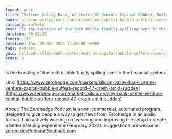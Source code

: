```yaml
---
layout: post
title: "Silicon Valley Bank, At Center Of Venture Capital Bubble, Suffers Record 47% Crash Amid Sudden Liquidity Crisis"
audio: silicon-valley-bank-center-venture-capital-bubble-suffers-record-47-crash-amid-sudden-0
category: markets
desc: "Is the bursting of the tech bubble finally spilling over to the financial system."
duration: 00:02:32
length: 152
datetime: Thu, 09 Mar 2023 17:59:00 +0000
tags: podcast
guid: silicon-valley-bank-center-venture-capital-bubble-suffers-record-47-crash-amid-sudden-0
order: 0
---
```

Is the bursting of the tech bubble finally spilling over to the financial system.

Link: [https://www.zerohedge.com/markets/silicon-valley-bank-center-venture-capital-bubble-suffers-record-47-crash-amid-sudden](https://www.zerohedge.com/markets/silicon-valley-bank-center-venture-capital-bubble-suffers-record-47-crash-amid-sudden)

About: The Zerohedge Podcast is a non-commercial, automated program, designed to give people a way to get news from Zerohedge in an audio format.  I am actively working on tweaking and improving the setup to create a better listening experience (February 2023).  Suggestions are welcome: [zerohedgePodcast@outlook.com](mailto:zerohedgePodcast@outlook.com)